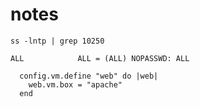 # notes

```
ss -lntp | grep 10250
```

```
ALL            ALL = (ALL) NOPASSWD: ALL
```

```
  config.vm.define "web" do |web|
    web.vm.box = "apache"
  end
```
